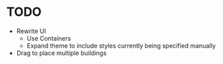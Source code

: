 # TODO

- Rewrite UI
	- Use Containers
	- Expand theme to include styles currently being specified manually
- Drag to place multiple buildings
